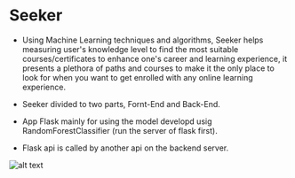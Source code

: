 # Seeker

- Using Machine Learning techniques and algorithms, Seeker helps measuring user's knowledge level to find the most suitable courses/certificates to enhance one's career and learning experience, it presents a plethora of paths and courses to make it the only place to look for when you want to get enrolled with any online learning experience.


- Seeker divided to two parts, Fornt-End and Back-End.
- App Flask mainly for using the model developd usig RandomForestClassifier (run the server of flask first).
- Flask api is called by another api on the backend server.


![alt text]('images\1.jpg')